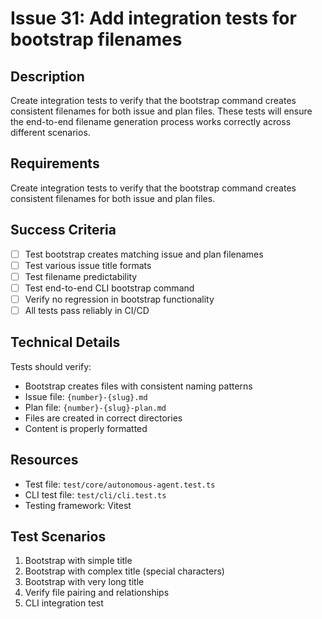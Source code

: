 # Issue 31: Add integration tests for bootstrap filenames

## Description
Create integration tests to verify that the bootstrap command creates consistent filenames for both issue and plan files. These tests will ensure the end-to-end filename generation process works correctly across different scenarios.

## Requirements
Create integration tests to verify that the bootstrap command creates consistent filenames for both issue and plan files.

## Success Criteria
- [ ] Test bootstrap creates matching issue and plan filenames
- [ ] Test various issue title formats
- [ ] Test filename predictability
- [ ] Test end-to-end CLI bootstrap command
- [ ] Verify no regression in bootstrap functionality
- [ ] All tests pass reliably in CI/CD

## Technical Details
Tests should verify:
- Bootstrap creates files with consistent naming patterns
- Issue file: `{number}-{slug}.md`
- Plan file: `{number}-{slug}-plan.md`
- Files are created in correct directories
- Content is properly formatted

## Resources
- Test file: `test/core/autonomous-agent.test.ts`
- CLI test file: `test/cli/cli.test.ts`
- Testing framework: Vitest

## Test Scenarios
1. Bootstrap with simple title
2. Bootstrap with complex title (special characters)
3. Bootstrap with very long title
4. Verify file pairing and relationships
5. CLI integration test
